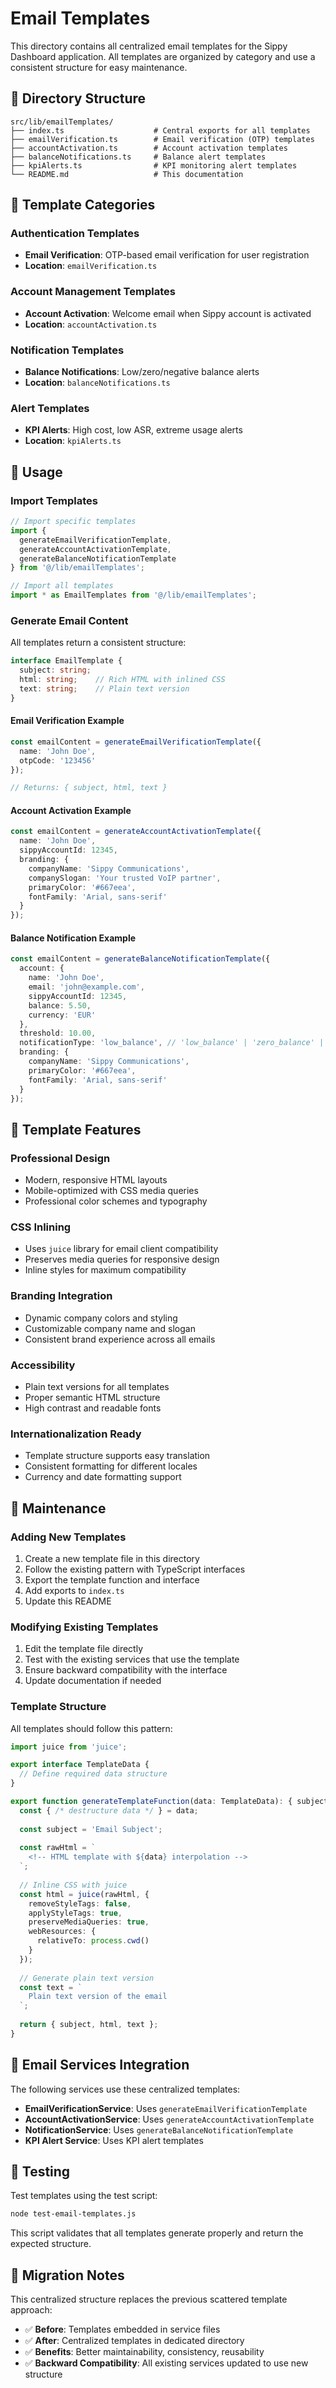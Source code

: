 # Email Templates

This directory contains all centralized email templates for the Sippy Dashboard application. All templates are organized by category and use a consistent structure for easy maintenance.

## 📁 Directory Structure

```
src/lib/emailTemplates/
├── index.ts                    # Central exports for all templates
├── emailVerification.ts        # Email verification (OTP) templates
├── accountActivation.ts        # Account activation templates
├── balanceNotifications.ts     # Balance alert templates
├── kpiAlerts.ts                # KPI monitoring alert templates
└── README.md                   # This documentation
```

## 🎯 Template Categories

### Authentication Templates
- **Email Verification**: OTP-based email verification for user registration
- **Location**: `emailVerification.ts`

### Account Management Templates
- **Account Activation**: Welcome email when Sippy account is activated
- **Location**: `accountActivation.ts`

### Notification Templates
- **Balance Notifications**: Low/zero/negative balance alerts
- **Location**: `balanceNotifications.ts`

### Alert Templates
- **KPI Alerts**: High cost, low ASR, extreme usage alerts
- **Location**: `kpiAlerts.ts`

## 🚀 Usage

### Import Templates

```typescript
// Import specific templates
import { 
  generateEmailVerificationTemplate,
  generateAccountActivationTemplate,
  generateBalanceNotificationTemplate 
} from '@/lib/emailTemplates';

// Import all templates
import * as EmailTemplates from '@/lib/emailTemplates';
```

### Generate Email Content

All templates return a consistent structure:

```typescript
interface EmailTemplate {
  subject: string;
  html: string;    // Rich HTML with inlined CSS
  text: string;    // Plain text version
}
```

#### Email Verification Example

```typescript
const emailContent = generateEmailVerificationTemplate({
  name: 'John Doe',
  otpCode: '123456'
});

// Returns: { subject, html, text }
```

#### Account Activation Example

```typescript
const emailContent = generateAccountActivationTemplate({
  name: 'John Doe',
  sippyAccountId: 12345,
  branding: {
    companyName: 'Sippy Communications',
    companySlogan: 'Your trusted VoIP partner',
    primaryColor: '#667eea',
    fontFamily: 'Arial, sans-serif'
  }
});
```

#### Balance Notification Example

```typescript
const emailContent = generateBalanceNotificationTemplate({
  account: {
    name: 'John Doe',
    email: 'john@example.com',
    sippyAccountId: 12345,
    balance: 5.50,
    currency: 'EUR'
  },
  threshold: 10.00,
  notificationType: 'low_balance', // 'low_balance' | 'zero_balance' | 'negative_balance'
  branding: {
    companyName: 'Sippy Communications',
    primaryColor: '#667eea',
    fontFamily: 'Arial, sans-serif'
  }
});
```

## 🎨 Template Features

### Professional Design
- Modern, responsive HTML layouts
- Mobile-optimized with CSS media queries
- Professional color schemes and typography

### CSS Inlining
- Uses `juice` library for email client compatibility
- Preserves media queries for responsive design
- Inline styles for maximum compatibility

### Branding Integration
- Dynamic company colors and styling
- Customizable company name and slogan
- Consistent brand experience across all emails

### Accessibility
- Plain text versions for all templates
- Proper semantic HTML structure
- High contrast and readable fonts

### Internationalization Ready
- Template structure supports easy translation
- Consistent formatting for different locales
- Currency and date formatting support

## 🔧 Maintenance

### Adding New Templates

1. Create a new template file in this directory
2. Follow the existing pattern with TypeScript interfaces
3. Export the template function and interface
4. Add exports to `index.ts`
5. Update this README

### Modifying Existing Templates

1. Edit the template file directly
2. Test with the existing services that use the template
3. Ensure backward compatibility with the interface
4. Update documentation if needed

### Template Structure

All templates should follow this pattern:

```typescript
import juice from 'juice';

export interface TemplateData {
  // Define required data structure
}

export function generateTemplateFunction(data: TemplateData): { subject: string; html: string; text: string } {
  const { /* destructure data */ } = data;
  
  const subject = 'Email Subject';
  
  const rawHtml = `
    <!-- HTML template with ${data} interpolation -->
  `;
  
  // Inline CSS with juice
  const html = juice(rawHtml, {
    removeStyleTags: false,
    applyStyleTags: true,
    preserveMediaQueries: true,
    webResources: {
      relativeTo: process.cwd()
    }
  });
  
  // Generate plain text version
  const text = `
    Plain text version of the email
  `;
  
  return { subject, html, text };
}
```

## 📧 Email Services Integration

The following services use these centralized templates:

- **EmailVerificationService**: Uses `generateEmailVerificationTemplate`
- **AccountActivationService**: Uses `generateAccountActivationTemplate`
- **NotificationService**: Uses `generateBalanceNotificationTemplate`
- **KPI Alert Service**: Uses KPI alert templates

## 🧪 Testing

Test templates using the test script:

```bash
node test-email-templates.js
```

This script validates that all templates generate properly and return the expected structure.

## 🔄 Migration Notes

This centralized structure replaces the previous scattered template approach:

- ✅ **Before**: Templates embedded in service files
- ✅ **After**: Centralized templates in dedicated directory
- ✅ **Benefits**: Better maintainability, consistency, reusability
- ✅ **Backward Compatibility**: All existing services updated to use new structure 
